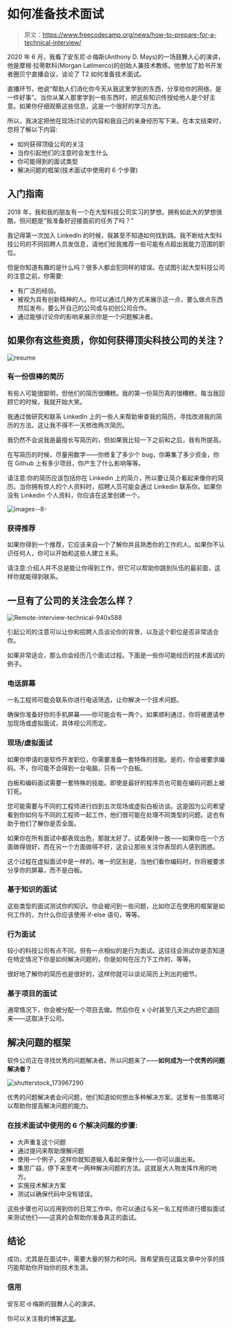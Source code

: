 # 如何准备技术面试

> 原文：<https://www.freecodecamp.org/news/how-to-prepare-for-a-technical-interview/>

2020 年 6 月，我看了安东尼·d·梅斯(Anthony D. Mays)的一场鼓舞人心的演讲，他是摩根·拉蒂默科(Morgan Latimerco)的创始人兼技术教练。他参加了脸书开发者圈贝宁直播会议，谈论了 T2 如何准备技术面试。

直播环节，他说“帮助人们消化你今天从我这里学到的东西，分享给你的网络，是一件好事”。当你从某人那里学到一些东西时，把这些知识传授给他人是个好主意。如果你仔细观察这些信息，这是一个很好的学习方法。

所以，我决定把他在现场讨论的内容和我自己的亲身经历写下来。在本文结束时，您将了解以下内容:

*   如何获得顶级公司的关注
*   当你引起他们的注意时会发生什么
*   你可能得到的面试类型
*   解决问题的框架(技术面试中使用的 6 个步骤)

## 入门指南

2018 年，我和我的朋友有一个在大型科技公司实习的梦想。拥有如此大的梦想很酷，但问题是“我准备好迎接面前的任务了吗？”

我记得第一次加入 LinkedIn 的时候，我甚至不知道如何找到路。我不断给大型科技公司的不同招聘人员发信息，请他们给我推荐一些可能有点超出我能力范围的职位。

但是你知道有趣的是什么吗？很多人都会犯同样的错误。在试图引起大型科技公司的注意之前，你需要:

*   有广泛的经验。
*   被视为具有创新精神的人。你可以通过几种方式来展示这一点，要么做点东西然后发布，要么开自己的公司或与初创公司合作。
*   通过能够讨论你的影响来展示你是一个问题解决者。

## 如果你有这些资质，你如何获得顶尖科技公司的关注？

![resume](img/315d979200cc4d7fd32d5376ae2a9b42.png)

### 有一份很棒的简历

有些人可能很聪明，但他们的简历很糟糕。我的第一份简历真的很糟糕，每当我回顾它的时候，我就开始大笑。

我通过做研究和联系 LinkedIn 上的一些人来帮助审查我的简历，寻找改进我的简历的方法。这让我不得不一天修改两次简历。

我仍然不会说我是最擅长写简历的，但如果我比较一下之前和之后，我有所提高。

在写简历的时候，尽量用数字——你修复了多少个 bug，你筹集了多少资金，你在 Github 上有多少项目，你产生了什么影响等等。

请注意:你的简历应该包括你在 Linkedin 上的简介，所以要让简介看起来像你的简历。当你拥有惊人的个人资料时，招聘人员可能会通过 Linkedin 联系你。如果你没有 Linkedin 个人资料，你应该在这里创建一个。

![images--8-](img/b20fb680e1eb2290c0c02be94fd69ea7.png)

### 获得推荐

如果你得到一个推荐，它应该来自一个了解你并且熟悉你的工作的人。如果你不认识任何人，你可以开始和这些人建立关系。

请注意:介绍人并不总是能让你得到工作，但它可以帮助你跳到队伍的最前面，这样你就能得到联系。

## 一旦有了公司的关注会怎么样？

![Remote-interview-technical-940x588](img/62e0b8c0e920fc6183786bc8afd2d8ee.png)

引起公司的注意可以让你和招聘人员谈论你的背景，以及这个职位是否非常适合你。

如果非常适合，那么你会经历几个面试过程。下面是一些你可能经历的技术面试的例子。

### 电话屏幕

一名工程师可能会联系你进行电话筛选，让你解决一个技术问题。

确保你准备好你的手机屏幕——你可能会有一两个。如果顺利通过，你将被邀请参加现场或虚拟面试，具体视公司而定。

### 现场/虚拟面试

如果你申请的是软件开发职位，你需要准备一套特殊的技能。是的，你会被要求编码。不，你可能不会得到一台电脑，只有一个白板。

白板和编码面试需要一套特殊的技能。即使是最好的程序员也可能在编码问题上被钉死。

您可能需要与不同的工程师进行四到五次现场或虚拟白板访谈。这是因为公司希望看到你如何与不同的工程师一起工作，他们很可能在处理不同类型的问题。这也有助于他们了解你是否全面。

如果你在所有面试中都表现出色，那就太好了。试着保持一致——如果你在一个方面做得很好，而在另一个方面做得不好，这会让那些关注你表现的人感到困惑。

这个过程在虚拟面试中是一样的。唯一的区别是，当他们看你编码时，你将被要求分享你的屏幕，而不是白板。

### 基于知识的面试

这些类型的面试测试你的知识。你会被问到一些问题，比如你正在使用的框架是如何工作的，为什么你应该使用 if-else 语句，等等。

### 行为面试

较小的科技公司有点不同，但有一点相似的是行为面试。这往往会测试你是否知道在特定情况下你是如何解决问题的，你是如何在压力下工作的，等等。

很好地了解你的简历也是很好的，这样你就可以谈论简历上列出的细节。

### 基于项目的面试

通常情况下，你会被分配一个项目去做。然后你在 x 小时甚至几天之内把它退回来——这取决于公司。

## 解决问题的框架

软件公司正在寻找优秀的问题解决者。所以问题来了——**如何成为一个优秀的问题解决者？**

![shutterstock_173967290](img/26771a8b1c3473550661bdcaa21883a8.png)

优秀的问题解决者会问问题，他们知道如何想出多种解决方案。这里有一些策略可以帮助你提高解决问题的能力。

### 在技术面试中使用的 6 个解决问题的步骤:

*   大声重复这个问题
*   通过提问来帮助理解问题
*   使用一个例子，这样你就知道输入看起来像什么——你可以画出来。
*   集思广益，停下来思考一两种解决问题的方法。这就是大人物发挥作用的地方。
*   实施技术解决方案
*   测试以确保代码中没有错误。

这些步骤也可以应用到你的日常工作中。你可以通过与另一名工程师进行模拟面试来测试他们——这真的会帮助你准备真正的面试。

## 结论

成功，尤其是在面试中，需要大量的努力和时间。我希望我在这篇文章中分享的技巧能帮助你开始你的技术生涯。

### **信用**

安东尼·d·梅斯的鼓舞人心的演讲。

你可以关注我的博客[这里](https://vickyella.com/vickyella.com)。
